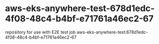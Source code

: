 # aws-eks-anywhere-test-678d1edc-4f08-48c4-b4bf-e71761a46ec2-67
repository for use with E2E test job aws-eks-anywhere-test:678d1edc-4f08-48c4-b4bf-e71761a46ec2-67
